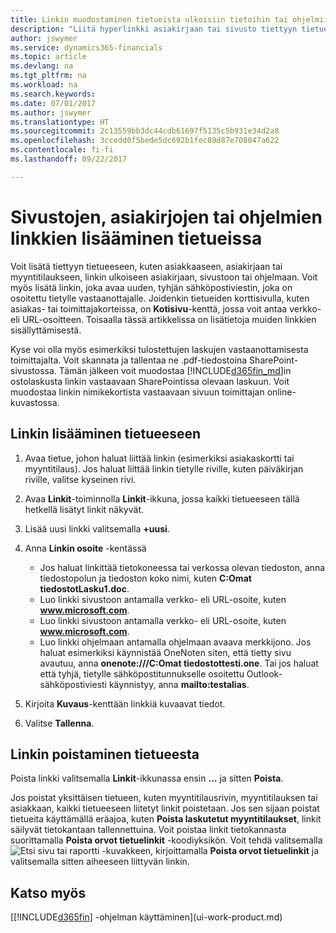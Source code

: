 ```yaml
---
title: Linkin muodostaminen tietueista ulkoisiin tietoihin tai ohjelmiin | Microsoft Docs
description: "Liitä hyperlinkki asiakirjaan tai sivusto tiettyyn tietueeseen, kuten asiakkaaseen tai asiakirjaan."
author: jswymer
ms.service: dynamics365-financials
ms.topic: article
ms.devlang: na
ms.tgt_pltfrm: na
ms.workload: na
ms.search.keywords: 
ms.date: 07/01/2017
ms.author: jswymer
ms.translationtype: HT
ms.sourcegitcommit: 2c13559bb3dc44cdb61697f5135c5b931e34d2a8
ms.openlocfilehash: 3ccedd0f5bede5dc692b1fec89d87e708047a622
ms.contentlocale: fi-fi
ms.lasthandoff: 09/22/2017

---
```

# <a name="adding-links-to-websites-documents-or-programs-on-records"></a>Sivustojen, asiakirjojen tai ohjelmien linkkien lisääminen tietueissa
Voit lisätä tiettyyn tietueeseen, kuten asiakkaaseen, asiakirjaan tai myyntitilaukseen, linkin ulkoiseen asiakirjaan, sivustoon tai ohjelmaan. Voit myös lisätä linkin, joka avaa uuden, tyhjän sähköpostiviestin, joka on osoitettu tietylle vastaanottajalle. Joidenkin tietueiden korttisivulla, kuten asiakas- tai toimittajakorteissa, on **Kotisivu**-kenttä, jossa voit antaa verkko- eli URL-osoitteen. Toisaalla tässä artikkelissa on lisätietoja muiden linkkien sisällyttämisestä.

Kyse voi olla myös esimerkiksi tulostettujen laskujen vastaanottamisesta toimittajalta. Voit skannata ja tallentaa ne .pdf-tiedostoina SharePoint-sivustossa. Tämän jälkeen voit muodostaa [!INCLUDE[d365fin_md](includes/d365fin_md.md)]in ostolaskusta linkin vastaavaan SharePointissa olevaan laskuun. Voit muodostaa linkin nimikekortista vastaavaan sivuun toimittajan online-kuvastossa.

## <a name="to-add-a-link-on-a-record"></a>Linkin lisääminen tietueeseen   

1.  Avaa tietue, johon haluat liittää linkin (esimerkiksi asiakaskortti tai myyntitilaus). Jos haluat liittää linkin tietylle riville, kuten päiväkirjan riville, valitse kyseinen rivi.  

2.  Avaa **Linkit**-toiminnolla **Linkit**-ikkuna, jossa kaikki tietueeseen tällä hetkellä lisätyt linkit näkyvät.

3. Lisää uusi linkki valitsemalla **+uusi**.

4.  Anna **Linkin osoite** -kentässä

    -   Jos haluat linkittää tietokoneessa tai verkossa olevan tiedoston, anna tiedostopolun ja tiedoston koko nimi, kuten **C:Omat tiedostotLasku1.doc**.
    -   Luo linkki sivustoon antamalla verkko- eli URL-osoite, kuten **www.microsoft.com**.
    -   Luo linkki sivustoon antamalla verkko- eli URL-osoite, kuten **www.microsoft.com**.
    -   Luo linkki ohjelmaan antamalla ohjelmaan avaava merkkijono. Jos haluat esimerkiksi käynnistää OneNoten siten, että tietty sivu avautuu, anna **onenote:///C:Omat tiedostottesti.one**. Tai jos haluat että tyhjä, tietylle sähköpostitunnukselle osoitettu Outlook-sähköpostiviesti käynnistyy, anna **mailto:testalias**.  

5.  Kirjoita **Kuvaus**-kenttään linkkiä kuvaavat tiedot.  

6.  Valitse **Tallenna**.  

## <a name="to-delete-a-link-from-a-record"></a>Linkin poistaminen tietueesta  

Poista linkki valitsemalla **Linkit**-ikkunassa ensin **...** ja sitten **Poista**.

Jos poistat yksittäisen tietueen, kuten myyntitilausrivin, myyntitilauksen tai asiakkaan, kaikki tietueeseen liitetyt linkit poistetaan. Jos sen sijaan poistat tietueita käyttämällä eräajoa, kuten **Poista laskutetut myyntitilaukset**, linkit säilyvät tietokantaan tallennettuina. Voit poistaa linkit tietokannasta suorittamalla **Poista orvot tietuelinkit** -koodiyksikön. Voit tehdä valitsemalla ![Etsi sivu tai raportti](media/ui-search/search_small.png "Etsi sivu tai raportti -kuvake") -kuvakkeen, kirjoittamalla **Poista orvot tietuelinkit** ja valitsemalla sitten aiheeseen liittyvän linkin.   

<!-- ### To run delete orphaned record links  

1.  Choose the ![Search for Page or Report](media/ui-search/search_small.png "Search for Page or Report icon") icon, enter **Data Deletion**, and then choose the related link.  

2.  On the **Data Deletion** page, choose **Tasks**, and then choose **Delete Orphaned Record Links**.  -->

## <a name="see-also"></a>Katso myös  
[[!INCLUDE[d365fin](includes/d365fin_md.md)] -ohjelman käyttäminen](ui-work-product.md)  


